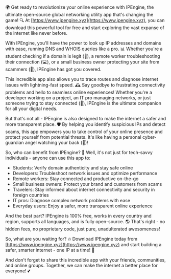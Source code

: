 🌍 Get ready to revolutionize your online experience with IPEngine, the ultimate open-source global networking utility app that's changing the game! 🔍 At [https://www.ipengine.xyz](https://www.ipengine.xyz), you can download this powerful tool for free and start exploring the vast expanse of the internet like never before.

With IPEngine, you'll have the power to look up IP addresses and domains with ease, running DNS and WHOIS queries like a pro. 📊 Whether you're a student checking if a domain is legit (🤔), a remote worker troubleshooting their connection (💻), or a small business owner protecting your site from scammers (🚫), IPEngine has got you covered.

This incredible app also allows you to trace routes and diagnose internet issues with lightning-fast speed. 🕰️ Say goodbye to frustrating connectivity problems and hello to seamless online experiences! Whether you're a developer working on a project, an IT pro managing networks, or just someone trying to stay connected (📱), IPEngine is the ultimate companion for all your digital needs.

But that's not all - IPEngine is also designed to make the internet a safer and more transparent place. 🛡️ By helping you identify suspicious IPs and detect scams, this app empowers you to take control of your online presence and protect yourself from potential threats. It's like having a personal cyber- guardian angel watching your back (👼)!

So, who can benefit from IPEngine? 🤔 Well, it's not just for tech-savvy individuals - anyone can use this app to:

* Students: Verify domain authenticity and stay safe online
* Developers: Troubleshoot network issues and optimize performance
* Remote workers: Stay connected and productive on-the-go
* Small business owners: Protect your brand and customers from scams
* Travelers: Stay informed about internet connectivity and security in foreign countries
* IT pros: Diagnose complex network problems with ease
* Everyday users: Enjoy a safer, more transparent online experience

And the best part? IPEngine is 100% free, works in every country and region, supports all languages, and is fully open-source. 🌎 That's right - no hidden fees, no proprietary code, just pure, unadulterated awesomeness!

So, what are you waiting for? 🔥 Download IPEngine today from [https://www.ipengine.xyz](https://www.ipengine.xyz) and start building a safer, smarter internet - one IP at a time! 🚀

And don't forget to share this incredible app with your friends, communities, and online groups. Together, we can make the internet a better place for everyone! 💕